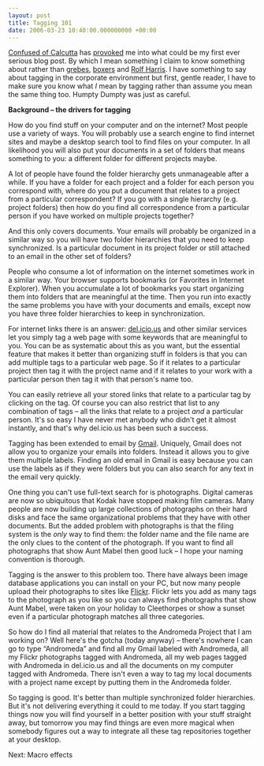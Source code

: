 ```yaml
---
layout: post
title: Tagging 101
date: 2006-03-23 10:40:00.000000000 +00:00
---
```

<p><a href="http://www.confusedofcalcutta.com/">Confused of Calcutta</a> has <a href="http://www.confusedofcalcutta.com/2006/03/22/four-pillars-thinking-about-tagging/">provoked</a> me into what could be my first ever serious blog post. By which I mean something I claim to know something about rather than <a href="http://dominicsayers.blogspot.com/2006/02/mysterious-grebes-in-limehouse-cut.html">grebes</a>,  <a href="http://dominicsayers.blogspot.com/2005/11/flickr-goodness.html">boxers</a> and <a href="http://dominicsayers.blogspot.com/2006/01/really.html">Rolf Harris</a>. I have something to say about tagging in the corporate environment but first, gentle reader, I have to make sure you know what <i>I</i> mean by tagging rather than assume you mean the same thing too. Humpty Dumpty was just as careful.</p>
<p><b>Background – the drivers for tagging</b>
</p>
<p>How do you find stuff on your computer and on the internet? Most people use a variety of ways. You will probably use a search engine to find internet sites and maybe a desktop search tool to find files on your computer. In all likelihood you will also put your documents in a set of folders that means something to you: a different folder for different projects maybe.</p>
<p>A lot of people have found the folder hierarchy gets unmanageable after a while. If you have a folder for each project and a folder for each person you correspond with, where do you put a document that relates to a project from a particular correspondent? If you go with a single hierarchy (e.g. project folders) then how do you find all correspondence from a particular person if you have worked on multiple projects together?</p>
<p>And this only covers documents. Your emails will probably be organized in a similar way so you will have two folder hierarchies that you need to keep synchronized. Is a particular document in its project folder or still attached to an email in the other set of folders?</p>
<p>People who consume a lot of information on the internet sometimes work in a similar way. Your browser supports bookmarks (or Favorites in Internet Explorer). When you accumulate a lot of bookmarks you start organizing them into folders that are meaningful at the time. Then you run into exactly the same problems you have with your documents and emails, except now you have three folder hierarchies to keep in synchronization.</p>
<p>For internet links there is an answer: <a href="http://del.icio.us/">del.icio.us</a> and other similar services let you simply tag a web page with some keywords that are meaningful to you. You can be as systematic about this as you want, but the essential feature that makes it better than organizing stuff in folders is that you can add multiple tags to a particular web page. So if it relates to a particular project then tag it with the project name and if it relates to your work with a particular person then tag it with that person's name too.</p>
<p>You can easily retrieve all your stored links that relate to a particular tag by clicking on the tag. Of course you can also restrict that list to any combination of tags – all the links that relate to a project <i>and</i> a particular person. It's so easy I have never met anybody who didn't get it almost instantly, and that's why del.icio.us has been such a success.</p>
<p>Tagging has been extended to email by <a href="http://www.gmail.com/">Gmail</a>. Uniquely, Gmail does not allow you to organize your emails into folders. Instead it allows you to give them multiple labels. Finding an old email in Gmail is easy because you can use the labels as if they were folders but you can also search for any text in the email very quickly.</p>
<p>One thing you can't use full-text search for is photographs. Digital cameras are now so ubiquitous that Kodak have stopped making film cameras. Many people are now building up large collections of photographs on their hard disks and face the same organizational problems that they have with other documents. But the added problem with photographs is that the filing system is the <i>only</i> way to find them: the folder name and the file name are the only clues to the content of the photograph. If you want to find all photographs that show Aunt Mabel then good luck – I hope your naming convention is thorough.</p>
<p>Tagging is the answer to this problem too. There have always been image database applications you can install on your PC, but now many people upload their photographs to sites like <a href="http://www.flickr.com/">Flickr</a>. Flickr lets you add as many tags to the photograph as you like so you can always find photographs that show Aunt Mabel, were taken on your holiday to Cleethorpes or show a sunset even if a particular photograph matches all three categories.</p>
<p>So how do I find all material that relates to the Andromeda Project that I am working on? Well here's the gotcha (today anyway) – there's nowhere I can go to type “Andromeda” and find all my Gmail labeled with Andromeda, all my Flickr photographs tagged with Andromeda, all my web pages tagged with Andromeda in del.icio.us and all the documents on my computer tagged with Andromeda. There isn't even a way to tag my local documents with a project name except by putting them in the Andromeda folder.</p>
<p>So tagging is good. It's better than multiple synchronized folder hierarchies. But it's not delivering everything it could to me today. If you start tagging things now you will find yourself in a better position with your stuff straight away, but tomorrow you may find things are even more magical when somebody figures out a way to integrate all these tag repositories together at your desktop.</p>
<p>Next: Macro effects</p>
